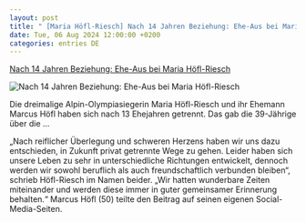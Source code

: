```yaml
---
layout: post
title: " [Maria Höfl-Riesch] Nach 14 Jahren Beziehung: Ehe-Aus bei Maria Höfl-Riesch"
date: Tue, 06 Aug 2024 12:00:00 +0200
categories: entries DE
---
```

[Nach 14 Jahren Beziehung: Ehe-Aus bei Maria Höfl-Riesch](https://ga.de/news/panorama/nach-14-jahren-beziehung-ehe-aus-bei-maria-hoefl-riesch_aid-117397399)

![Nach 14 Jahren Beziehung: Ehe-Aus bei Maria Höfl-Riesch](https://ga.de/imgs/93/2/0/9/0/5/6/3/4/1/tok_33811a3878f5b6b4176ce1149e0430cb/w1200_h630_x752_y669_ps5sccqs7p-v18-ax-s2048-22b1871319b668d9.jpeg)

Die dreimalige Alpin-Olympiasiegerin Maria Höfl-Riesch und ihr Ehemann Marcus Höfl haben sich nach 13 Ehejahren getrennt. Das gab die 39-Jährige über die ...

„Nach reiflicher Überlegung und schweren Herzens haben wir uns dazu entschieden, in Zukunft privat getrennte Wege zu gehen. Leider haben sich unsere Leben zu sehr in unterschiedliche Richtungen entwickelt, dennoch werden wir sowohl beruflich als auch freundschaftlich verbunden bleiben“, schrieb Höfl-Riesch im Namen beider. „Wir hatten wunderbare Zeiten miteinander und werden diese immer in guter gemeinsamer Erinnerung behalten.“ Marcus Höfl (50) teilte den Beitrag auf seinen eigenen Social-Media-Seiten.

